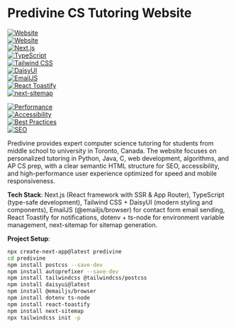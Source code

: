 # Predivine CS Tutoring Website

[![Website](https://img.shields.io/badge/Website-predivine.com-blue)](https://predivine.com)  
[![Website](https://img.shields.io/badge/Website-www.predivine.com-blue)](https://www.predivine.com)  
[![Next.js](https://img.shields.io/badge/Next.js-black?logo=next.js)](https://nextjs.org/)  
[![TypeScript](https://img.shields.io/badge/TypeScript-blue?logo=typescript)](https://www.typescriptlang.org/)  
[![Tailwind CSS](https://img.shields.io/badge/Tailwind_CSS-blue?logo=tailwind-css)](https://tailwindcss.com/)  
[![DaisyUI](https://img.shields.io/badge/DaisyUI-purple)](https://daisyui.com/)  
[![EmailJS](https://img.shields.io/badge/EmailJS-orange)](https://www.emailjs.com/)  
[![React Toastify](https://img.shields.io/badge/React_Toastify-pink)](https://fkhadra.github.io/react-toastify/)  
[![next-sitemap](https://img.shields.io/badge/Next_Sitemap-green)](https://www.npmjs.com/package/next-sitemap)  

[![Performance](https://img.shields.io/badge/Performance-100-green)]()  
[![Accessibility](https://img.shields.io/badge/Accessibility-89-yellow)]()  
[![Best Practices](https://img.shields.io/badge/Best_Practices-100-green)]()  
[![SEO](https://img.shields.io/badge/SEO-100-green)]()  

Predivine provides expert computer science tutoring for students from middle school to university in Toronto, Canada. The website focuses on personalized tutoring in Python, Java, C, web development, algorithms, and AP CS prep, with a clear semantic HTML structure for SEO, accessibility, and high-performance user experience optimized for speed and mobile responsiveness.  

**Tech Stack**: Next.js (React framework with SSR & App Router), TypeScript (type-safe development), Tailwind CSS + DaisyUI (modern styling and components), EmailJS (@emailjs/browser) for contact form email sending, React Toastify for notifications, dotenv + ts-node for environment variable management, next-sitemap for sitemap generation.  

**Project Setup**:

```bash
npx create-next-app@latest predivine
cd predivine
npm install postcss --save-dev
npm install autoprefixer --save-dev
npm install tailwindcss @tailwindcss/postcss
npm install daisyui@latest
npm install @emailjs/browser
npm install dotenv ts-node
npm install react-toastify
npm install next-sitemap
npx tailwindcss init -p
